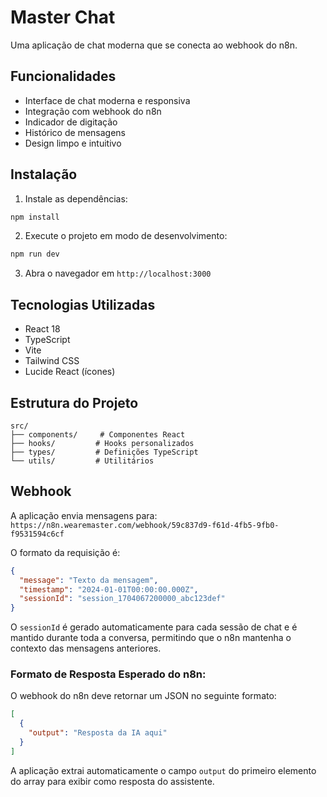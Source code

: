 # Master Chat

Uma aplicação de chat moderna que se conecta ao webhook do n8n.

## Funcionalidades

- Interface de chat moderna e responsiva
- Integração com webhook do n8n
- Indicador de digitação
- Histórico de mensagens
- Design limpo e intuitivo

## Instalação

1. Instale as dependências:
```bash
npm install
```

2. Execute o projeto em modo de desenvolvimento:
```bash
npm run dev
```

3. Abra o navegador em `http://localhost:3000`

## Tecnologias Utilizadas

- React 18
- TypeScript
- Vite
- Tailwind CSS
- Lucide React (ícones)

## Estrutura do Projeto

```
src/
├── components/     # Componentes React
├── hooks/         # Hooks personalizados
├── types/         # Definições TypeScript
└── utils/         # Utilitários
```

## Webhook

A aplicação envia mensagens para:
`https://n8n.wearemaster.com/webhook/59c837d9-f61d-4fb5-9fb0-f9531594c6cf`

O formato da requisição é:
```json
{
  "message": "Texto da mensagem",
  "timestamp": "2024-01-01T00:00:00.000Z",
  "sessionId": "session_1704067200000_abc123def"
}
```

O `sessionId` é gerado automaticamente para cada sessão de chat e é mantido durante toda a conversa, permitindo que o n8n mantenha o contexto das mensagens anteriores.

### Formato de Resposta Esperado do n8n:

O webhook do n8n deve retornar um JSON no seguinte formato:
```json
[
  {
    "output": "Resposta da IA aqui"
  }
]
```

A aplicação extrai automaticamente o campo `output` do primeiro elemento do array para exibir como resposta do assistente.
